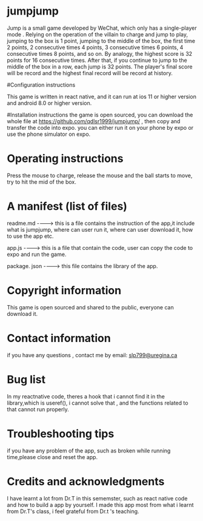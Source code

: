# jumpjump
Jump is a small game developed by WeChat, which only has a single-player mode . Relying on the operation of the villain to charge and jump to play, jumping to the box is 1 point, jumping to the middle of the box, the first time 2 points, 2 consecutive times 4 points, 3 consecutive times 6 points, 4 consecutive times 8 points, and so on. By analogy, the highest score is 32 points for 16 consecutive times. After that, if you continue to jump to the middle of the box in a row, each jump is 32 points. The player's final score will be record and the highest final record will be record at history.

#Configuration instructions

This game is written in react native, and it can run at ios 11  or higher version and android 8.0 or higher version.

#Installation instructions
the game is open sourced, you can download the whole file at https://github.com/qdlsr1999/jumpjump/ , then copy and transfer the code into expo. you can either run it on your phone by expo or use the phone simulator on expo.
# Operating instructions
Press the mouse to charge, release the mouse and the ball starts to move, try to hit the mid of the box.
# A manifest (list of files)
readme.md ----> this is a file contains the instruction of the app,it include what is jumpjump, where can user run it, where can user download it, how to use the app etc.

app.js ----> this is a file that contain the code, user can copy the code to expo and run the game.

package. json ----> this file contains the library of the app.
# Copyright information
This game is open sourced and shared to the public, everyone can download it.
# Contact information
if you have any questions , contact me by email: slp799@uregina.ca
# Bug list
In my reactnative code, theres a hook that i cannot find it in the library,which is useref(), i cannot solve that , and the functions related to that cannot run properly.
# Troubleshooting tips
if you have any problem of the app, such as broken while running time,please close and reset the app.
# Credits and acknowledgments
I have learnt a lot from Dr.T in this sememster, such as react native code and how to build a app by yourself. I made this app most from what i learnt from Dr.T's class, i feel grateful from Dr.t 's teaching.
